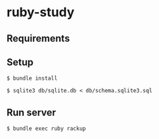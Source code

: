 # ruby-study

## Requirements

## Setup

```
$ bundle install
```

```
$ sqlite3 db/sqlite.db < db/schema.sqlite3.sql
```

## Run server

```
$ bundle exec ruby rackup
```
